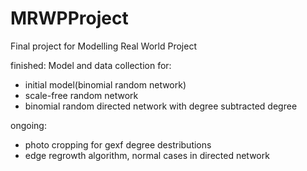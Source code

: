 # MRWPProject
Final project for Modelling Real World Project

finished: 
Model and data collection for:
- initial model(binomial random network)
- scale-free random network
- binomial random directed network with degree subtracted degree

ongoing: 
- photo cropping for gexf degree destributions
- edge regrowth algorithm, normal cases in directed network